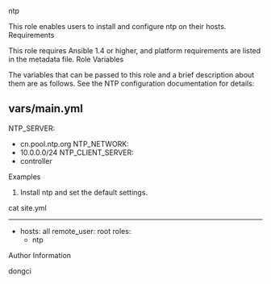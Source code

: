 ntp

This role enables users to install and configure ntp on their hosts.
Requirements

This role requires Ansible 1.4 or higher, and platform requirements are listed in the metadata file.
Role Variables

The variables that can be passed to this role and a brief description about them are as follows. See the NTP configuration documentation for details:

vars/main.yml
---
NTP_SERVER:
  - cn.pool.ntp.org
NTP_NETWORK:
  - 10.0.0.0/24
NTP_CLIENT_SERVER:
  - controller

Examples

1) Install ntp and set the default settings.

cat site.yml 

---
- hosts: all
  remote_user: root
  roles:
    - ntp

Author Information

dongci

